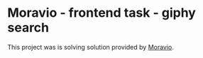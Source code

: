 # Moravio - frontend task - giphy search

This project was is solving solution provided by [Moravio](https://hackmd.io/fE0zoQTsQVGdBCoCULlNEw).